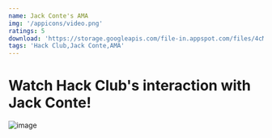 ```yaml
---
name: Jack Conte's AMA
img: '/appicons/video.png'
ratings: 5
download: 'https://storage.googleapis.com/file-in.appspot.com/files/4cM98AWaTF.zip'
tags: 'Hack Club,Jack Conte,AMA'
---
```


# Watch Hack Club's interaction with Jack Conte!

<img src="../../screenshots/Jack/ss1.png" alt="image" >
